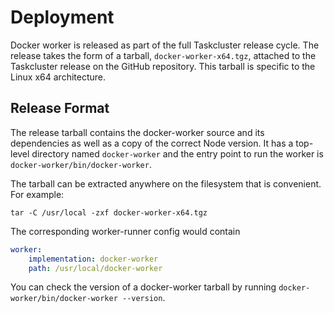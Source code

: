 # Deployment

Docker worker is released as part of the full Taskcluster release cycle.
The release takes the form of a tarball, `docker-worker-x64.tgz`, attached to the Taskcluster release on the GitHub repository.
This tarball is specific to the Linux x64 architecture.

## Release Format

The release tarball contains the docker-worker source and its dependencies as well as a copy of the correct Node version.
It has a top-level directory named `docker-worker` and the entry point to run the worker is `docker-worker/bin/docker-worker`.

The tarball can be extracted anywhere on the filesystem that is convenient.
For example:

```shell
tar -C /usr/local -zxf docker-worker-x64.tgz
```

The corresponding worker-runner config would contain

```yaml
worker:
    implementation: docker-worker
    path: /usr/local/docker-worker
```

You can check the version of a docker-worker tarball by running `docker-worker/bin/docker-worker --version`.
